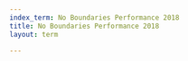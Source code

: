 ```yaml
---
index_term: No Boundaries Performance 2018
title: No Boundaries Performance 2018
layout: term

---
```


